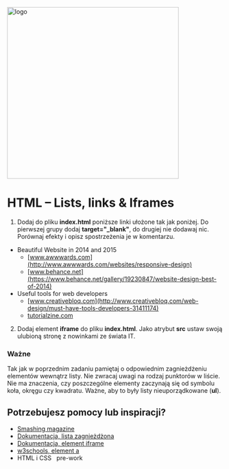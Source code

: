 <img alt="logo" src="http://coderslab.pl/svg/logo-coderslab.svg" width="400">

# HTML &ndash; Lists, links & Iframes

1. Dodaj do pliku **index.html** poniższe linki ułożone tak jak poniżej. Do pierwszej grupy dodaj **target="_blank"**, do drugiej nie dodawaj nic. Porównaj efekty i opisz spostrzeżenia je w komentarzu.

 * Beautiful Website in 2014 and 2015
    * [www.awwwards.com](http://www.awwwards.com/websites/responsive-design)
    * [www.behance.net](https://www.behance.net/gallery/19230847/website-design-best-of-2014)
 * Useful tools for web developers
    * [www.creativebloq.com](http://www.creativebloq.com/web-design/must-have-tools-developers-31411174)
    * [tutorialzine.com](http://tutorialzine.com/2014/09/50-awesome-tools-and-resources-for-web-developers)


2. Dodaj element **iframe** do pliku **index.html**. Jako atrybut **src** ustaw swoją ulubioną stronę z nowinkami ze świata IT.


### Ważne

Tak jak w poprzednim zadaniu pamiętaj o odpowiednim zagnieżdżeniu elementów wewnątrz listy. Nie zwracaj uwagi na rodzaj punktorów w liście. Nie ma znaczenia, czy poszczególne elementy zaczynają się od symbolu koła, okręgu czy kwadratu. Ważne, aby to były listy nieuporządkowane (**ul**).



## Potrzebujesz pomocy lub inspiracji?
* [Smashing magazine](https://www.smashingmagazine.com)
* [Dokumentacja, lista zagnieżdżona](https://developer.mozilla.org/pl/docs/Web/HTML/Element/ul)
* [Dokumentacja, element iframe](https://developer.mozilla.org/pl/docs/Web/HTML/Element/iframe)
* [w3schools, element a](https://www.w3schools.com/tags/att_a_target.asp)
* HTML i CSS &nbsp; pre-work

